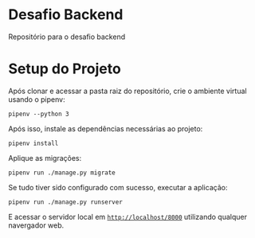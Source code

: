 # Desafio Backend
Repositório para o desafio backend

# Setup do Projeto
Após clonar e acessar a pasta raiz do repositório, crie o ambiente virtual usando o pipenv:
```
pipenv --python 3
```
Após isso, instale as dependências necessárias ao projeto:
```
pipenv install
```
Aplique as migrações:
```
pipenv run ./manage.py migrate
```
Se tudo tiver sido configurado com sucesso, executar a aplicação:
```
pipenv run ./manage.py runserver
```
E acessar o servidor local em [`http://localhost/8000`](http://localhost/8000) utilizando qualquer navergador web.

